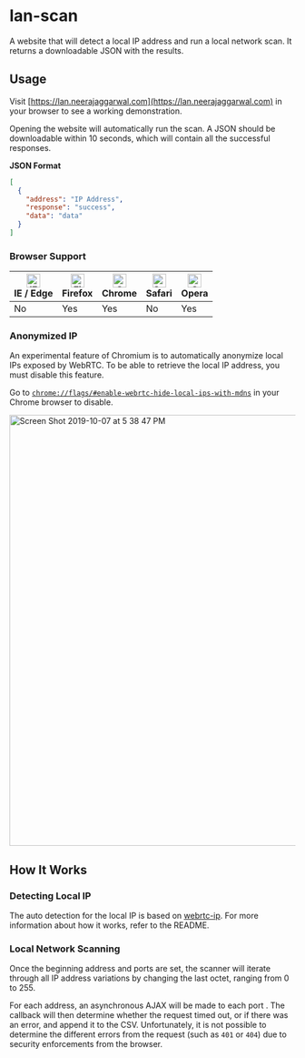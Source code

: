 # lan-scan

A website that will detect a local IP address and run a local network scan. It returns a downloadable JSON with the results.

## Usage

Visit [https://lan.neerajaggarwal.com](https://lan.neerajaggarwal.com) in your browser to see a working demonstration.

Opening the website will automatically run the scan. A JSON should be downloadable within 10 seconds, which will contain all the successful responses.

**JSON Format**

```json
[
  {
    "address": "IP Address",
    "response": "success",
    "data": "data"
  }
]
```

### Browser Support

| [<img src="https://raw.githubusercontent.com/alrra/browser-logos/master/src/edge/edge_48x48.png" alt="IE / Edge" width="24px" height="24px" />](http://godban.github.io/browsers-support-badges/)<br>IE / Edge | [<img src="https://raw.githubusercontent.com/alrra/browser-logos/master/src/firefox/firefox_48x48.png" alt="Firefox" width="24px" height="24px" />](http://godban.github.io/browsers-support-badges/)<br>Firefox | [<img src="https://raw.githubusercontent.com/alrra/browser-logos/master/src/chrome/chrome_48x48.png" alt="Chrome" width="24px" height="24px" />](http://godban.github.io/browsers-support-badges/)<br>Chrome | [<img src="https://raw.githubusercontent.com/alrra/browser-logos/master/src/safari/safari_48x48.png" alt="Safari" width="24px" height="24px" />](http://godban.github.io/browsers-support-badges/)<br>Safari | [<img src="https://raw.githubusercontent.com/alrra/browser-logos/master/src/opera/opera_48x48.png" alt="Opera" width="24px" height="24px" />](http://godban.github.io/browsers-support-badges/)<br>Opera |
| -------------------------------------------------------------------------------------------------------------------------------------------------------------------------------------------------------------- | ---------------------------------------------------------------------------------------------------------------------------------------------------------------------------------------------------------------- | ------------------------------------------------------------------------------------------------------------------------------------------------------------------------------------------------------------ | ------------------------------------------------------------------------------------------------------------------------------------------------------------------------------------------------------------ | -------------------------------------------------------------------------------------------------------------------------------------------------------------------------------------------------------- |
| No                                                                                                                                                                                                             | Yes                                                                                                                                                                                                              | Yes                                                                                                                                                                                                          | No                                                                                                                                                                                                           | Yes                                                                                                                                                                                                      |

### Anonymized IP

An experimental feature of Chromium is to automatically anonymize local IPs exposed by WebRTC. To be able to retrieve the local IP address, you must disable this feature.

Go to [`chrome://flags/#enable-webrtc-hide-local-ips-with-mdns`](chrome://flags/#enable-webrtc-hide-local-ips-with-mdns) in your Chrome browser to disable.

<img width="758" alt="Screen Shot 2019-10-07 at 5 38 47 PM" src="https://user-images.githubusercontent.com/7104017/66354088-6fcabf80-e929-11e9-8cb4-8028538e31d1.png">

## How It Works

### Detecting Local IP

The auto detection for the local IP is based on [webrtc-ip](https://github.com/n3a9/webrtc-ip). For more information about how it works, refer to the README.

### Local Network Scanning

Once the beginning address and ports are set, the scanner will iterate through all IP address variations by changing the last octet, ranging from 0 to 255.

For each address, an asynchronous AJAX will be made to each port . The callback will then determine whether the request timed out, or if there was an error, and append it to the CSV. Unfortunately, it is not possible to determine the different errors from the request (such as `401` or `404`) due to security enforcements from the browser.

